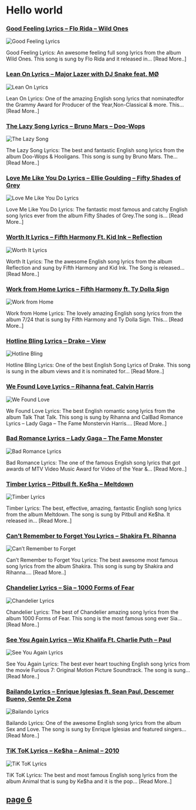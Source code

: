 # Hello world

### [Good Feeling Lyrics – Flo Rida – Wild Ones](http://catchylyrics.net/2017/04/good-feeling-lyrics/)
![Good Feeling Lyrics](http://catchylyrics.net/wp-content/uploads/2017/03/Good-Feeling-Lyrics.jpg)

Good Feeling Lyrics: An awesome feeling full song lyrics from the album Wild Ones.
This song is sung by Flo Rida and it released in… [Read More..]

### [Lean On Lyrics – Major Lazer with DJ Snake feat. MØ](http://catchylyrics.net/2017/04/lean-on-lyrics/)
![Lean On Lyrics](http://catchylyrics.net/wp-content/uploads/2017/03/Lean-On-Lyrics.jpg)

Lean On Lyrics: One of the amazing English song lyrics that nominatedfor the Grammy Award for
Producer of the Year,Non-Classical & more. This… [Read More..]

### [The Lazy Song Lyrics – Bruno Mars – Doo-Wops](http://catchylyrics.net/2017/04/the-lazy-song-lyrics/)
![The Lazy Song](http://catchylyrics.net/wp-content/uploads/2017/03/The-Lazy-Song-Lyrics.jpg)

The Lazy Song Lyrics: The best and fantastic English song lyrics from the album Doo-Wops & Hooligans.
This song is sung by Bruno Mars. The… [Read More..]

### [Love Me Like You Do Lyrics – Ellie Goulding – Fifty Shades of Grey](http://catchylyrics.net/2017/04/love-me-like-you-do-lyrics/)
![Love Me Like You Do Lyrics](http://catchylyrics.net/wp-content/uploads/2017/03/Love-Me-Like-You-Do-Lyrics.jpg)

Love Me Like You Do Lyrics: The fantastic most famous and catchy English song lyrics ever
from the album Fifty Shades of Grey.The song is… [Read More..]

### [Worth It Lyrics – Fifth Harmony Ft. Kid Ink – Reflection](http://catchylyrics.net/2017/04/worth-it-lyrics/)
![Worth It Lyrics](http://catchylyrics.net/wp-content/uploads/2017/03/Worth-It-Lyrics.jpg)

Worth It Lyrics: The the awesome English song lyrics from the album Reflection and sung
by Fifth Harmony and Kid Ink. The Song is released… [Read More..]

### [Work from Home Lyrics – Fifth Harmony ft. Ty Dolla $ign](http://catchylyrics.net/2017/04/work-from-home-lyrics/)
![Work from Home](http://catchylyrics.net/wp-content/uploads/2017/03/Work-from-Home-Lyrics.jpg)

Work from Home Lyrics: The lovely amazing English song lyrics from the album 7/24
that is sung by Fifth Harmony and Ty Dolla Sign. This… [Read More..]

### [Hotline Bling Lyrics – Drake – View](http://catchylyrics.net/2017/04/hotline-bling-lyrics/)
![Hotline Bling](http://catchylyrics.net/wp-content/uploads/2017/03/Hotline-Bling-Lyrics.jpg)

Hotline Bling Lyrics: One of the best English Song Lyrics of Drake. This song is sung
in the album views and it is nominated for… [Read More..]

### [We Found Love Lyrics – Rihanna feat. Calvin Harris](http://catchylyrics.net/2017/03/we-found-love-lyrics/)
![We Found Love](http://catchylyrics.net/wp-content/uploads/2017/03/Rihanna-We-Found-Love-Lyrics.jpg)

We Found Love Lyrics: The best English romantic song lyrics from the album Talk That Talk.
This song is sung by Rihanna and CalBad Romance Lyrics – Lady Gaga – The Fame Monstervin Harris…. [Read More..]

### [Bad Romance Lyrics – Lady Gaga – The Fame Monster](http://catchylyrics.net/2017/03/bad-romance-lyrics/)
![Bad Romance Lyrics](http://catchylyrics.net/wp-content/uploads/2017/03/Lady-Gaga-Bad-Romance-Lyrics.jpg)

Bad Romance Lyrics: The one of the famous English song lyrics that got awards of MTV Video
Music Award for Video of the Year &… [Read More..]

### [Timber Lyrics – Pitbull ft. Ke$ha – Meltdown](http://catchylyrics.net/2017/03/timber-lyrics/)
![Timber Lyrics](http://catchylyrics.net/wp-content/uploads/2017/03/Pitbull-Timber-ft.-Keha.jpg)

Timber Lyrics: The best, effective, amazing, fantastic English song lyrics from the album Meltdown.
The song is sung by Pitbull and Ke$ha. It released in… [Read More..]

### [Can’t Remember to Forget You Lyrics – Shakira Ft. Rihanna](http://catchylyrics.net/2017/03/cant-remember-to-forget-you-lyrics/)
![Can’t Remember to Forget](http://catchylyrics.net/wp-content/uploads/2017/03/Cant-Remember-to-Forget-You-Lyrics.jpg)

Can’t Remember to Forget You Lyrics: The best awesome most famous song lyrics from the album Shakira.
This song is sung by Shakira and Rihanna…. [Read More..]

### [Chandelier Lyrics – Sia – 1000 Forms of Fear](http://catchylyrics.net/2017/03/chandelier-lyrics-sia/)
![Chandelier Lyrics](http://catchylyrics.net/wp-content/uploads/2017/03/Chandelier-Lyrics.jpg)

Chandelier Lyrics: The best of Chandelier amazing song lyrics from the album 1000 Forms of Fear.
This song is the most famous song ever Sia… [Read More..]

### [See You Again Lyrics – Wiz Khalifa Ft. Charlie Puth – Paul](http://catchylyrics.net/2017/03/see-you-again-lyrics/)
![See You Again Lyrics](http://catchylyrics.net/wp-content/uploads/2017/03/See-You-Again-Lyrics.jpg)

See You Again Lyrics: The best ever heart touching English song lyrics from the movie Furious 7:
Original Motion Picture Soundtrack. The song is sung… [Read More..]

### [Bailando Lyrics – Enrique Iglesias ft. Sean Paul, Descemer Bueno, Gente De Zona](http://catchylyrics.net/2017/03/bailando-lyrics/)
![Bailando Lyrics](http://catchylyrics.net/wp-content/uploads/2017/03/Bailando-Lyrics.jpg)

Bailando Lyrics: One of the awesome English song lyrics from the album Sex and Love.
The song is sung by Enrique Iglesias and featured singers… [Read More..]

### [TiK ToK Lyrics – Ke$ha – Animal – 2010](http://catchylyrics.net/2017/03/tik-tok-lyrics-kesha/) 
![TiK ToK Lyrics](http://catchylyrics.net/wp-content/uploads/2017/03/TiK-ToK-Lyrics.jpg)

TiK ToK Lyrics: The best and most famous English song lyrics from the album Animal that
is sung by Ke$ha and it is the pop… [Read More..]

## [page 6](https://github.com/howdyhacks/catchylyrics/blob/master/page6.md)
